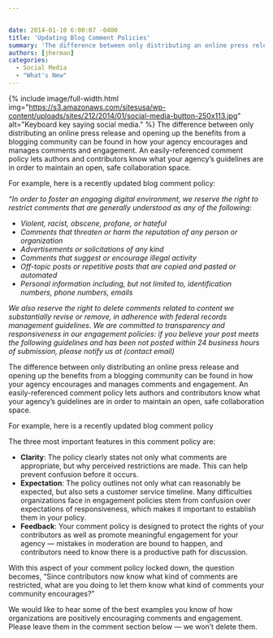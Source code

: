 ```yaml
---


date: 2014-01-10 6:00:07 -0400
title: 'Updating Blog Comment Policies'
summary: 'The difference between only distributing an online press release and opening up the benefits from a blogging community can be found in how your agency encourages and manages comments and engagement. An easily-referenced comment policy lets authors and contributors know what your agency&rsquo;s guidelines are in order to'
authors: [jherman]
categories:
  - Social Media
  - "What's New"
---
```


{% include image/full-width.html img="https://s3.amazonaws.com/sitesusa/wp-content/uploads/sites/212/2014/01/social-media-button-250x113.jpg" alt="Keyboard key saying social media." %}
The difference between only distributing an online press release and opening up the benefits from a blogging community can be found in how your agency encourages and manages comments and engagement. An easily-referenced comment policy lets authors and contributors know what your agency’s guidelines are in order to maintain an open, safe collaboration space.

For example, here is a recently updated blog comment policy:

_“In order to foster an engaging digital environment, we reserve the right to restrict comments that are generally understood as any of the following:_

<div>
  <ul>
    <li>
      <i>Violent, racist, obscene, profane, or hateful</i>
    </li>
    <li>
      <i>Comments that threaten or harm the reputation of any person or organization</i>
    </li>
    <li>
      <i>Advertisements or solicitations of any kind</i>
    </li>
    <li>
      <i>Comments that suggest or encourage illegal activity</i>
    </li>
    <li>
      <i>Off-topic posts or repetitive posts that are copied and pasted or automated</i>
    </li>
    <li>
      <i>Personal information including, but not limited to, identification numbers, phone numbers, emails</i>
    </li>
  </ul>
</div>

<div>
  <p>
    <i>We also reserve the right to delete comments related to content we substantially revise or remove, in adherence with federal records management guidelines. <i>We are committed to transparency and responsiveness in our engagement policies: if</i><i> you believe your post meets the following guidelines and has been not posted within 24 business hours of submission, please notify us at (contact email)</i></i>
  </p>
</div>

The difference between only distributing an online press release and opening up the benefits from a blogging community can be found in how your agency encourages and manages comments and engagement. An easily-referenced comment policy lets authors and contributors know what your agency’s guidelines are in order to maintain an open, safe collaboration space.

For example, here is a recently updated blog comment policy

The three most important features in this comment policy are:

  * **Clarity**: The policy clearly states not only what comments are appropriate, but why perceived restrictions are made. This can help prevent confusion before it occurs.
  * **Expectation**: The policy outlines not only what can reasonably be expected, but also sets a customer service timeline. Many difficulties organizations face in engagement policies stem from confusion over expectations of responsiveness, which makes it important to establish them in your policy.
  * **Feedback**: Your comment policy is designed to protect the rights of your contributors as well as promote meaningful engagement for your agency — mistakes in moderation are bound to happen, and contributors need to know there is a productive path for discussion.

With this aspect of your comment policy locked down, the question becomes, “Since contributors now know what kind of comments are restricted, what are you doing to let them know what kind of comments your community encourages?”

We would like to hear some of the best examples you know of how organizations are positively encouraging comments and engagement. Please leave them in the comment section below — we won’t delete them.